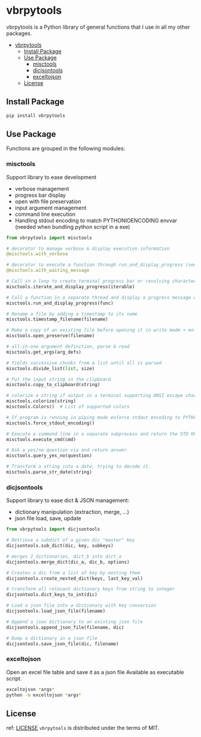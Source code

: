 # vbrpytools

vbrpytools is a Python library of general functions that I use in all my other packages.

- [vbrpytools](#vbrpytools)
  - [Install Package](#install-package)
  - [Use Package](#use-package)
    - [misctools](#misctools)
    - [dicjsontools](#dicjsontools)
    - [exceltojson](#exceltojson)
  - [License](#license)

## Install Package

```bash
pip install vbrpytools
```

## Use Package

Functions are grouped in the following modules:

### misctools

Support library to ease development

- verbose management
- progress bar display
- open with file preservation
- input argument management
- command line execution
- Handling stdout encoding to match PYTHONIOENCODING envvar (needed when bundling python script in a exe)

```python
from vbrpytools import misctools

# decorator to manage verbose & display execution information
@misctools.with_verbose

# decorator to execute a function through run_and_display_progress (see below)
@misctools.with_waiting_message

# Call in a loop to create terminal progress bar or revolving character
misctools.iterate_and_display_progress(iterable)

# Call a function in a separate thread and display a progress message while executing
misctools.run_and_display_progress(func)

# Rename a file by adding a timestamp to its name
misctools.timestamp_filename(filename)

# Make a copy of an existing file before opening it in write mode + enforce encoding to UTF-8 by default
misctools.open_preserve(filename)

# all-in-one argument definition, parse & read
misctools.get_args(arg_defs)

# Yields successive chunks from a list until all is parsed
misctools.divide_list(list, size)

# Put the input string in the clipboard
misctools.copy_to_clipboard(string)

# colorize a string if output in a terminal supporting ANSI escape characters
misctools.colorize(string)
misctools.Colors()  # List of supported colors

# If program is running in piping mode enforce stdout encoding to PYTHONIOENCODING.
misctools.force_stdout_encoding()

# Execute a command line in a separate subprocess and return the STD OUT
misctools.execute_cmd(cmd)

# Ask a yes/no question via and return answer.
misctools.query_yes_no(question)

# Transform a string into a date, trying to decode it.
misctools.parse_str_date(string)
```

### dicjsontools

Support library to ease dict & JSON management:

- dictionary manipulation (extraction, merge, ...)
- json file load, save, update

```python
from vbrpytools import dicjsontools

# Retrieve a subdict of a given dic "master" key
dicjsontools.sub_dict(dic, key, subkeys)

# merges 2 dictionaries, dict_b into dict_a
dicjsontools.merge_dict(dic_a, dic_b, options)

# Creates a dic from a list of key by nesting them
dicjsontools.create_nested_dict(keys, last_key_val)

# transform all relevant dictionary keys from string to integer
dicjsontools.dict_keys_to_int(dic)

# Load a json file into a dictionary with key conversion
dicjsontools.load_json_file(filename)

# Append a json dictionary to an existing json file
dicjsontools.append_json_file(filename, dic)

# Dump a dictionary in a json file
dicjsontools.save_json_file(dic, filename)
```

### exceltojson

Open an excel file table and save it as a json file
Available as executable script.

```bash
exceltojson *args*
python -m exceltojson *args*
```

## License

ref: [LICENSE](.\LICENSE)
`vbrpytools` is distributed under the terms of MIT.
